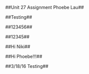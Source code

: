 ##Unit 27 Assignment Phoebe Lau##

##Testing##

##123456##

##12345##

##Hi Niki##


##Hi Phoebe!!!##

##3/18/16 Testing##